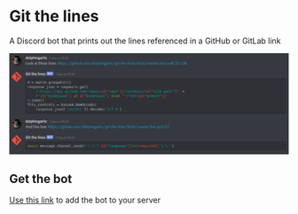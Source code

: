 # Git the lines

A Discord bot that prints out the lines referenced in a GitHub or GitLab link

![The bot in action](git-the-lines.png)

## Get the bot

[Use this link](https://discord.com/api/oauth2/authorize?client_id=708364985021104198&permissions=75776&scope=bot) to add the bot to your server

